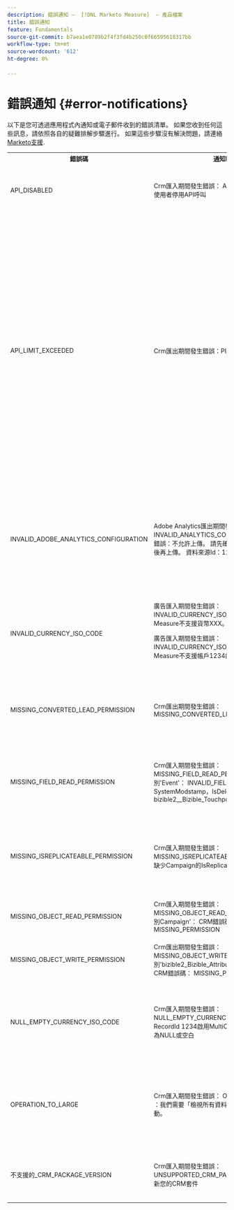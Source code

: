 ```yaml
---
description: 錯誤通知 —  [!DNL Marketo Measure]  — 產品檔案
title: 錯誤通知
feature: Fundamentals
source-git-commit: b7aea1e0789b2f4f3fd4b250c0f66595618317bb
workflow-type: tm+mt
source-wordcount: '612'
ht-degree: 0%

---
```


# 錯誤通知 {#error-notifications}

以下是您可透過應用程式內通知或電子郵件收到的錯誤清單。 如果您收到任何這些訊息，請依照各自的疑難排解步驟進行。 如果這些步驟沒有解決問題，請連絡 [Marketo支援](https://nation.marketo.com/t5/support/ct-p/Support).

<table>
  <tbody>
    <tr>
      <th style="width:31%">錯誤碼</th>
      <th style="width:23%">通知範例</th>
      <th style="width:23%">說明</th>
      <th style="width:23%">疑難排解步驟</th>
    </tr>
    <tr>
      <td>API_DISABLED</td>
      <td>Crm匯入期間發生錯誤： API_DISABLED ：已針對此使用者停用API呼叫</td>
      <td>已為Marketo Measure使用者停用API許可權。</td>
      <td>請參閱以下Salesforce檔案： <a href="https://help.salesforce.com/s/articleView?id=sf.branded_apps_commun_api_permset.htm&amp;type=5">如何啟用API存取</a>.</td>
    </tr>
    <tr>
      <td>API_LIMIT_EXCEEDED</td>
      <td>Crm匯出期間發生錯誤：PI_LIMIT_EXCEEDED</td>
      <td>已超過CRM的API限制（24小時）。</td>
      <td>如需調整API信用配置的協助，請參閱下列CRM檔案：</p>
          <ul>
            <li><a href="https://learn.microsoft.com/en-us/dynamics365/fin-ops-core/dev-itpro/data-entities/service-protection-monitoring">Dynamics</a>
            </li>
            <li><a href="https://developer.salesforce.com/docs/atlas.en-us.salesforce_app_limits_cheatsheet.meta/salesforce_app_limits_cheatsheet/salesforce_app_limits_platform_api.htm">Salesforce</a>
            </li>
          </ul>
          <p>您也可以依照下列步驟調整Marketo Measure使用的CRM積分：</p>
          <ul>
            <li>瀏覽至 <b>設定</b> &gt; <b>CRM</b> &gt; <b>一般</b></li>
            <li>更新每日CRM API限制<br/>
              <ul>
                <li><b>注意：預設值為100,000</b></li>
              </ul>
            </li>
          </ul>
          <p>
           <img src="assets/error-notifications-1.png">
          </p>
      </td>
    </tr>
    <tr>
      <td>INVALID_ADOBE_ANALYTICS_CONFIGURATION</td>
      <td>Adobe Analytics匯出期間發生錯誤： INVALID_ANALYTICS_CONFIGURATION_ADOBE：錯誤：不允許上傳。 請先確認資料來源結構描述，然後再上傳。 資料來源Id：1234</td>
      <td>Adobe Analytics整合的設定不正確。</td>
      <td>請參閱下列說明文章，以確保設定正確無誤：
        <ul>
          <li>
            <a href="/help/marketo-measure-and-adobe/marketo-measure-integrations-with-adobe-analytics.md">Marketo Measure與Adobe Analytics整合</a>
          </li>
          <li>
            <a href="https://experienceleague.adobe.com/docs/core-services/interface/services/customer-attributes/t-crs-usecase.html">建立客戶屬性來源及上傳資料檔案</a>
          </li>
        </ul>
      </td>
    </tr>
    <tr>
      <td>INVALID_CURRENCY_ISO_CODE</td>
      <td>廣告匯入期間發生錯誤： INVALID_CURRENCY_ISO_CODE： Marketo Measure不支援貨幣XXX。
      <p>
      廣告匯入期間發生錯誤： INVALID_CURRENCY_ISO_CODE ： Marketo Measure不支援帳戶1234的貨幣XXX。</td>
      <td>發生不支援的貨幣。</td>
      <td>在通知中指出的來源系統中(Ad、Crm、Marketo)，請確定與記錄關聯的貨幣具有支援的有效貨幣。 支援的貨幣衍生自ISO貨幣標準。</td>
    </tr>
    <tr>
      <td>MISSING_CONVERTED_LEAD_PERMISSION</td>
      <td>Crm匯出期間發生錯誤： MISSING_CONVERTED_LEAD_PERMISSION</td>
      <td>Marketo Measure缺少「檢視/編輯轉換的潛在客戶」許可權</td>
      <td>如需在CRM中啟用此許可權的相關協助，請參閱下列Experience League檔案<br/>
          <a href="/help/marketo-measure-salesforce-reporting/additional-functionality/enabling-the-permission-to-edit-converted-leads.md">啟用許可權以編輯轉換的潛在客戶</a></td>
    </tr>
    <tr>
      <td>MISSING_FIELD_READ_PERMISSION</td>
      <td>Crm匯入期間發生錯誤： MISSING_FIELD_READ_PERMISSION ：實體型別'Event'： INVALID_FIELD：<br/>
    SystemModstamp，IsDeleted，WhoId，bizible2__Bizible_Touchpoint_Date__c</td>
      <td>Marketo Measure缺少必要欄位的讀取許可權。</td>
      <td>請參閱下列說明文章，以取得Marketo Measure所需許可權的指引：
        <ul>
          <li><a href="/help/marketo-measure-and-dynamics/getting-started-with-marketo-measure-and-dynamics/marketo-measure-dynamics-schema.md">Dynamics</a>
          </li>
          <li><a href="/help/configuration-and-setup/marketo-measure-and-salesforce/how-marketo-measure-and-salesforce-interact.md">Salesforce</a>
          </li>
        </ul>
      </td>
    </tr>
    <tr>
      <td>MISSING_ISREPLICATEABLE_PERMISSION</td>
      <td>Crm匯入期間發生錯誤： MISSING_ISREPLICATEABLE_PERMISSION ：我們缺少Campaign的IsReplicateable許可權</td>
      <td>Salesforce物件需要此許可權，我們才能讓您的Marketo Measure和Salesforce保持同步。</td>
      <td>請聯絡Salesforce支援，以取得設定物件的可複製許可權的相關協助。</td>
    </tr>
    <tr>
      <td>MISSING_OBJECT_READ_PERMISSION</td>
      <td>Crm匯入期間發生錯誤： MISSING_OBJECT_READ_PERMISSION ：實體型別Campaign'： CRM錯誤碼： MISSING_PERMISSION</td>
      <td>Marketo Measure缺少必要物件的讀取許可權。</td>
      <td rowspan="2">請參閱下列說明文章，以取得Marketo Measure所需許可權的指引：
          <ul>
            <li><a href="/help/marketo-measure-and-dynamics/getting-started-with-marketo-measure-and-dynamics/marketo-measure-dynamics-schema.md">Dynamics</a>
            </li>
            <li><a href="/help/configuration-and-setup/marketo-measure-and-salesforce/how-marketo-measure-and-salesforce-interact.md">Salesforce</a>
            </li>
          </ul>
      </td>
    </tr>
    <tr>
      <td>MISSING_OBJECT_WRITE_PERMISSION</td>
      <td>Crm匯出期間發生錯誤： MISSING_OBJECT_WRITE_PERMISSION ：實體型別'bizible2_Bizible_Attribution_Touchpoint'： CRM錯誤碼： MISSING_PERMISSION</td>
      <td>Marketo Measure缺少必要物件的寫入許可權。</td>
    </tr>
    <tr>
      <td>NULL_EMPTY_CURRENCY_ISO_CODE</td>
      <td>
        <p>
          Crm匯入期間發生錯誤： NULL_EMPTY_CURRENCY_ISO_CODE：為RecordId 1234啟用MultiCurrency時，貨幣ISO代碼為NULL或空白
      </td>
      <td>貨幣必須是支援的ISO貨幣代碼。</td>
      <td>在通知中指出的來源系統中(Ad、Crm、Marketo)，請確定與記錄關聯的貨幣具有支援的有效貨幣。 支援的貨幣衍生自ISO貨幣標準。</td>
    </tr>
    <tr>
      <td>OPERATION_TO_LARGE</td>
      <td>Crm匯入期間發生錯誤： OPERATION_TOO_LARGE ：我們需要「檢視所有資料」許可權才能成功查詢活動。</td>
      <td>CRM設定不允許Marketo Measure查詢足夠大的資料集</td>
      <td>授予Marketo Measure對指定物件的「檢視所有資料」許可權。
      <p>
      「檢視全部資料」許可權的更多資訊 <a href="https://developer.salesforce.com/docs/atlas.en-us.securityImplGuide.meta/securityImplGuide/users_profiles_view_all_mod_all.htm">可在此處找到</a>.</td>
    </tr>
    <tr>
      <td>不支援的_CRM_PACKAGE_VERSION</td>
      <td>Crm匯入期間發生錯誤：UNSUPPORTED_CRM_PACKAGE_VERSION ：請更新您的CRM套件</td>
      <td>不再支援偵測到的目前套件。</td>
      <td>將您的套件升級至最新版本：
        <ul>
          <li><a href="/help/configuration-and-setup/marketo-measure-and-salesforce/best-practices-for-marketo-measure-crm-package.md">最佳實務</a>
          </li>
          <li><a href="/help/marketo-measure-and-dynamics/getting-started-with-marketo-measure-and-dynamics/microsoft-dynamics-crm-installation-guide.md">Dynamics</a>
          </li>
          <li><a href="/help/configuration-and-setup/marketo-measure-and-salesforce/marketo-measure-salesforce-package-installation-and-set-up.md">Salesforce</a>
          </li>
        </ul>
      </td>
    </tr>
  </tbody>
</table>
